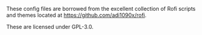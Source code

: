 These config files are borrowed from the excellent collection of Rofi scripts and themes located at https://github.com/adi1090x/rofi. 

These are licensed under GPL-3.0.
